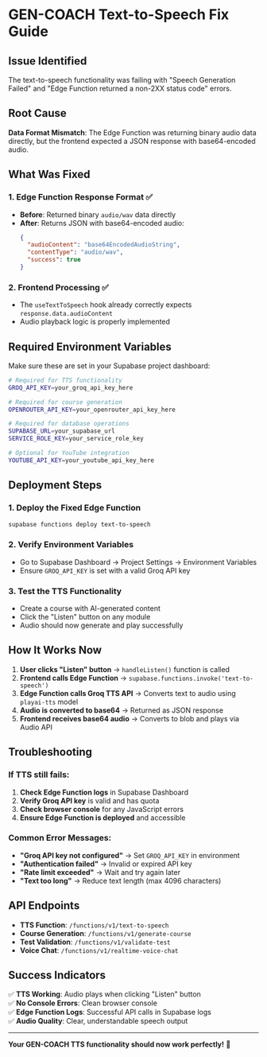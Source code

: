 # GEN-COACH Text-to-Speech Fix Guide

## **Issue Identified**
The text-to-speech functionality was failing with "Speech Generation Failed" and "Edge Function returned a non-2XX status code" errors.

## **Root Cause**
**Data Format Mismatch**: The Edge Function was returning binary audio data directly, but the frontend expected a JSON response with base64-encoded audio.

## **What Was Fixed**

### 1. **Edge Function Response Format** ✅
- **Before**: Returned binary `audio/wav` data directly
- **After**: Returns JSON with base64-encoded audio:
  ```json
  {
    "audioContent": "base64EncodedAudioString",
    "contentType": "audio/wav",
    "success": true
  }
  ```

### 2. **Frontend Processing** ✅
- The `useTextToSpeech` hook already correctly expects `response.data.audioContent`
- Audio playback logic is properly implemented

## **Required Environment Variables**

Make sure these are set in your Supabase project dashboard:

```bash
# Required for TTS functionality
GROQ_API_KEY=your_groq_api_key_here

# Required for course generation
OPENROUTER_API_KEY=your_openrouter_api_key_here

# Required for database operations
SUPABASE_URL=your_supabase_url
SERVICE_ROLE_KEY=your_service_role_key

# Optional for YouTube integration
YOUTUBE_API_KEY=your_youtube_api_key_here
```

## **Deployment Steps**

### 1. **Deploy the Fixed Edge Function**
```bash
supabase functions deploy text-to-speech
```

### 2. **Verify Environment Variables**
- Go to Supabase Dashboard → Project Settings → Environment Variables
- Ensure `GROQ_API_KEY` is set with a valid Groq API key

### 3. **Test the TTS Functionality**
- Create a course with AI-generated content
- Click the "Listen" button on any module
- Audio should now generate and play successfully

## **How It Works Now**

1. **User clicks "Listen" button** → `handleListen()` function is called
2. **Frontend calls Edge Function** → `supabase.functions.invoke('text-to-speech')`
3. **Edge Function calls Groq TTS API** → Converts text to audio using `playai-tts` model
4. **Audio is converted to base64** → Returned as JSON response
5. **Frontend receives base64 audio** → Converts to blob and plays via Audio API

## **Troubleshooting**

### If TTS still fails:

1. **Check Edge Function logs** in Supabase Dashboard
2. **Verify Groq API key** is valid and has quota
3. **Check browser console** for any JavaScript errors
4. **Ensure Edge Function is deployed** and accessible

### Common Error Messages:

- **"Groq API key not configured"** → Set `GROQ_API_KEY` in environment
- **"Authentication failed"** → Invalid or expired API key
- **"Rate limit exceeded"** → Wait and try again later
- **"Text too long"** → Reduce text length (max 4096 characters)

## **API Endpoints**

- **TTS Function**: `/functions/v1/text-to-speech`
- **Course Generation**: `/functions/v1/generate-course`
- **Test Validation**: `/functions/v1/validate-test`
- **Voice Chat**: `/functions/v1/realtime-voice-chat`

## **Success Indicators**

✅ **TTS Working**: Audio plays when clicking "Listen" button  
✅ **No Console Errors**: Clean browser console  
✅ **Edge Function Logs**: Successful API calls in Supabase logs  
✅ **Audio Quality**: Clear, understandable speech output  

---

**Your GEN-COACH TTS functionality should now work perfectly!** 🎉
